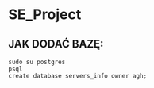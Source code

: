 # SE_Project



## JAK DODAĆ BAZĘ: 



    sudo su postgres
    psql
    create database servers_info owner agh;
